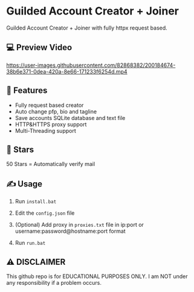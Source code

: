 # Guilded Account Creator + Joiner
 Guilded Account Creator + Joiner with fully httpx request based.

## 💻 Preview Video

https://user-images.githubusercontent.com/82868382/200184674-38b6e371-0dea-420a-8e66-171233f6254d.mp4

## 👾 Features
- Fully request based creator
- Auto change pfp, bio and tagline
- Save accounts SQLite database and text file
- HTTP&HTTPS proxy support
- Multi-Threading support

## 🌟 Stars

50 Stars = Automatically verify mail

## ✍️ Usage
1. Run `install.bat`

2. Edit the `config.json` file

3. (Optional) Add proxy in `proxies.txt` file in ip:port or username:password@hostname:port format 

4. Run `run.bat`


## ⚠️ DISCLAIMER
This github repo is for EDUCATIONAL PURPOSES ONLY. I am NOT under any responsibility if a problem occurs.
